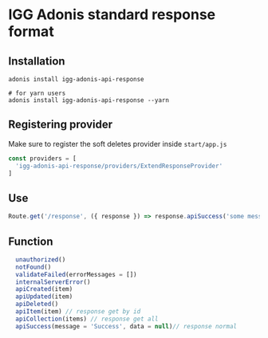 # IGG Adonis standard response format

## Installation

```
adonis install igg-adonis-api-response

# for yarn users
adonis install igg-adonis-api-response --yarn
```
## Registering provider

Make sure to register the soft deletes provider inside `start/app.js`

```js
const providers = [
  'igg-adonis-api-response/providers/ExtendResponseProvider'
]
```

## Use



```js
Route.get('/response', ({ response }) => response.apiSuccess('some message'))
```

## Function

```js
  unauthorized()
  notFound()
  validateFailed(errorMessages = [])
  internalServerError()
  apiCreated(item)
  apiUpdated(item)
  apiDeleted()
  apiItem(item) // response get by id
  apiCollection(items) // response get all
  apiSuccess(message = 'Success', data = null)// response normal
```

